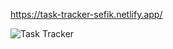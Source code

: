 https://task-tracker-sefik.netlify.app/

![Task Tracker](https://user-images.githubusercontent.com/91076807/145729820-485a0f0c-bb12-455d-9a3e-0e053bda8b08.gif)
